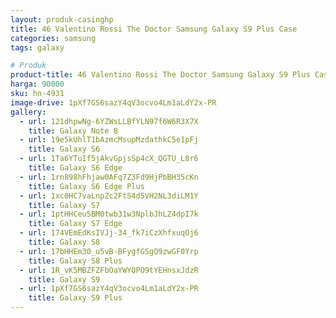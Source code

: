 ```yaml
---
layout: produk-casinghp
title: 46 Valentino Rossi The Doctor Samsung Galaxy S9 Plus Case
categories: samsung
tags: galaxy

# Produk
product-title: 46 Valentino Rossi The Doctor Samsung Galaxy S9 Plus Case
harga: 90000
sku: hn-4931
image-drive: 1pXf7GS6sazY4qV3ocvo4Lm1aLdY2x-PR
gallery:
  - url: 121dhpwNg-6YZWsLLBfYLN97f6W6R3X7X
    title: Galaxy Note 8
  - url: 19e5kUhlT1bAzmcMsupMzdathkC5e1pFj
    title: Galaxy S6
  - url: 1Ta6YTuIf5jAkvGpjsSp4cX_QGTU_L8r6
    title: Galaxy S6 Edge
  - url: 1rn898hFhjaw0AFq7Z3Fd9HjPbBH35cKn
    title: Galaxy S6 Edge Plus
  - url: 1xc0HC7vaLnpZc2FtS4d5VH2NL3diLM1Y
    title: Galaxy S7
  - url: 1ptHHCeu5BM0twb31w3NplbJhLZ4dpI7k
    title: Galaxy S7 Edge
  - url: 174VEmEdKsIVJj-34_fk7iCzXhfxuqOj6
    title: Galaxy S8
  - url: 17bHHEm30_u5vB-BFygfGSgQ9zwGF0Yrp
    title: Galaxy S8 Plus
  - url: 1R_vK5MBZFZFbOaYWYQPO9tYEHnsxJdzR
    title: Galaxy S9
  - url: 1pXf7GS6sazY4qV3ocvo4Lm1aLdY2x-PR
    title: Galaxy S9 Plus
---
```


